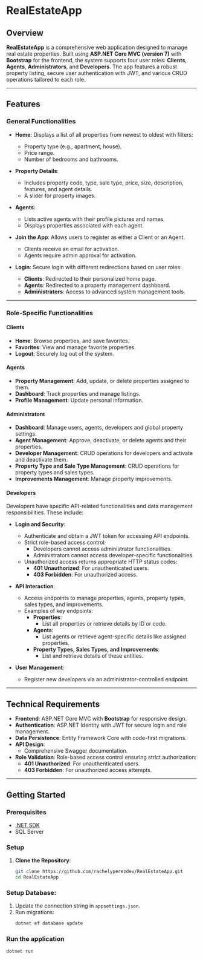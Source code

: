 # RealEstateApp

## Overview
**RealEstateApp** is a comprehensive web application designed to manage real estate properties. Built using **ASP.NET Core MVC (version 7)** with **Bootstrap** for the frontend, the system supports four user roles: **Clients**, **Agents**, **Administrators**, and **Developers**. The app features a robust property listing, secure user authentication with JWT, and various CRUD operations tailored to each role.

---

## Features

### General Functionalities
- **Home**: Displays a list of all properties from newest to oldest with filters:
  - Property type (e.g., apartment, house).
  - Price range.
  - Number of bedrooms and bathrooms.
- **Property Details**:
  - Includes property code, type, sale type, price, size, description, features, and agent details.
  - A slider for property images.

- **Agents**:
  - Lists active agents with their profile pictures and names.
  - Displays properties associated with each agent.

- **Join the App**: Allows users to register as either a Client or an Agent.
  - Clients receive an email for activation.
  - Agents require admin approval for activation.

- **Login**: Secure login with different redirections based on user roles:
  - **Clients**: Redirected to their personalized home page.
  - **Agents**: Redirected to a property management dashboard.
  - **Administrators**: Access to advanced system management tools.

---

### Role-Specific Functionalities

#### **Clients**
- **Home**: Browse properties, and save favorites.
- **Favorites**: View and manage favorite properties.
- **Logout**: Securely log out of the system.

#### **Agents**
- **Property Management**: Add, update, or delete properties assigned to them.
- **Dashboard**: Track properties and manage listings.
- **Profile Management**: Update personal information.

#### **Administrators**
- **Dashboard**: Manage users, agents, developers and global property settings.
- **Agent Management**: Approve, deactivate, or delete agents and their properties.
- **Developer Management**: CRUD operations for developers and activate and deactivate them.
- **Property Type and Sale Type Management**: CRUD operations for property types and sales types.
- **Improvements Management**: Manage property improvements.

#### **Developers**
Developers have specific API-related functionalities and data management responsibilities. These include:

- **Login and Security**:
  - Authenticate and obtain a JWT token for accessing API endpoints.
  - Strict role-based access control:
    - Developers cannot access administrator functionalities.
    - Administrators cannot access developer-specific functionalities.
  - Unauthorized access returns appropriate HTTP status codes:
    - **401 Unauthorized**: For unauthenticated users.
    - **403 Forbidden**: For unauthorized access.

- **API Interaction**:
  - Access endpoints to manage properties, agents, property types, sales types, and improvements.
  - Examples of key endpoints:
    - **Properties**:
      - List all properties or retrieve details by ID or code.
    - **Agents**:
      - List agents or retrieve agent-specific details like assigned properties.
    - **Property Types, Sales Types, and Improvements**:
      - List and retrieve details of these entities.

- **User Management**:
  - Register new developers via an administrator-controlled endpoint.

---

## Technical Requirements
- **Frontend**: ASP.NET Core MVC with **Bootstrap** for responsive design.
- **Authentication**: ASP.NET Identity with JWT for secure login and role management.
- **Data Persistence**: Entity Framework Core with code-first migrations.
- **API Design**:
  - Comprehensive Swagger documentation.
- **Role Validation**: Role-based access control ensuring strict authorization:
  - **401 Unauthorized**: For unauthenticated users.
  - **403 Forbidden**: For unauthorized access attempts.

---

## Getting Started

### Prerequisites
- [.NET SDK](https://dotnet.microsoft.com/download)
- SQL Server

### Setup
1. **Clone the Repository**:
   ```bash
   git clone https://github.com/rachelyperezdev/RealEstateApp.git
   cd RealEstateApp

### Setup Database:
1. Update the connection string in `appsettings.json`.
2. Run migrations:
   ```bash
   dotnet ef database update

### Run the application
  ```bash
  dotnet run
